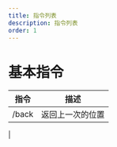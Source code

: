 ```yaml
---
title: 指令列表
description: 指令列表
order: 1
---
```


# 基本指令

| 指令 | 描述 |
| --- | --- |
| /back | 返回上一次的位置 |
| 
